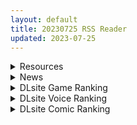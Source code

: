 ```yaml
---
layout: default
title: 20230725 RSS Reader
updated: 2023-07-25
---
```


<details class='content-parent'>
<summary>
Resources
</summary>
<details class='content-child'>
<summary>
<span class='rss-title'> 一瞬变年轻十岁的老师 </span> <a class='rss-link' href='https://gmgard.com/gm123121' target='_blank'>&nbsp;</a>
<div class='rss-published'> 🕛 20230724 17:29:14</div>
</summary>
<img src="https://static.gmgard.us/Images/upload/74210250129142035.jpg" /><br /><p>每日一绘第二十天</p>
</details>
<details class='content-child'>
<summary>
<span class='rss-title'> [日系/合集][ぽち小屋。 (ぽち。)]姉なるもの 等63本[小马拉大车/姐姐/魔物娘][2.4G] </span> <a class='rss-link' href='https://gmgard.com/gm123118' target='_blank'>&nbsp;</a>
<div class='rss-published'> 🕛 20230724 17:12:09</div>
</summary>
<img src="https://static.gmgard.us/Images/upload/1951242256551128.jpg" /><br /><p>目录</p>
</details>
<details class='content-child'>
<summary>
<span class='rss-title'> [暂无RJ号][特盛飯店] 孕ませ課外活動 -生意気娘と欲求不満母- </span> <a class='rss-link' href='https://gmgard.com/gm123120' target='_blank'>&nbsp;</a>
<div class='rss-published'> 🕛 20230724 15:58:07</div>
</summary>
<img src="https://static.gmgard.us/Images/upload/98560242358069769.jpg" /><br /><p>经典的母女双拼故事。怀孕剧情也是意料之中。</p>
</details>
<details class='content-child'>
<summary>
<span class='rss-title'> [无码][HULOTTE]俺の恋天使がポンコツすぎてコワ～い。/我的恋天使太一无是处了好~担心 无码汉化硬盘版[红发小女孩汉化组][5.51G][BDOD] </span> <a class='rss-link' href='https://www.east-plus.net/read.php?tid=1893739' target='_blank'>&nbsp;</a>
<div class='rss-published'> 🕛 20230724 15:32:17</div>
</summary>
<img src='https://img.imoutomoe.net/\images/2023/07/25/00.jpg'/>
<img src='https://img.imoutomoe.net/\images/2023/07/24/0.jpg'/>
<img src='https://img.imoutomoe.net/\images/2022/11/05/1562442deb0e948e8.jpg'/>
<img src='https://img.imoutomoe.net/\images/2022/03/13/37ca96b42e3479c84.jpg'/>
 ..
</details>
<details class='content-child'>
<summary>
<span class='rss-title'> [アオヒモファミリア (ちると)] 風紀委員長が堕ちるまで (オリジナル) </span> <a class='rss-link' href='https://gmgard.com/gm123119' target='_blank'>&nbsp;</a>
<div class='rss-published'> 🕛 20230724 15:18:31</div>
</summary>
<img src="https://static.gmgard.us/Images/upload/34946242318312779.jpg" /><br /><p>这是个风纪委员自作自受，扰乱风纪的故事。</p>
</details>
<details class='content-child'>
<summary>
<span class='rss-title'> {るび様を崇める会] ご主人様、セイラに夢みたいないちゃラブご奉仕させていただけますか </span> <a class='rss-link' href='https://www.hacg.sbs/wp/96886.html' target='_blank'>&nbsp;</a>
<div class='rss-published'> 🕛 20230724 13:08:37</div>
</summary>
主人，请让塞拉为您献上如梦幻般甜蜜恩爱的侍奉吧 渡利遥人做了个不可思议的梦。 梦 &#8230; <a href="https://www.hacg.sbs/wp/96886.html">继续阅读 <span class="meta-nav">&#8594;</span></a>
</details>
<details class='content-child'>
<summary>
<span class='rss-title'> [无修正][未知字幕组][milky]仕舞妻 the animation 姉妹妻3 1+2 </span> <a class='rss-link' href='https://gmgard.com/gm123117' target='_blank'>&nbsp;</a>
<div class='rss-published'> 🕛 20230724 12:07:02</div>
</summary>
<img src="https://iili.io/HQliG0G.gif" /><br /><p>男主在美术馆看见一幅画 心里想拜师学艺 于是跋山涉水做地铁来到 师父所在的城市&nbsp;</p>
</details>
<details class='content-child'>
<summary>
<span class='rss-title'> [补帧][未知字幕组][Ciel]そらのいろ、みずのいろ(空之色,水之色)[18.6GB] </span> <a class='rss-link' href='https://gmgard.com/gm123114' target='_blank'>&nbsp;</a>
<div class='rss-published'> 🕛 20230724 07:00:02</div>
</summary>
<img src="https://static.gmgard.us/Images/upload/19881241100039479.jpg" /><br /><p>补帧和字幕大小调整均由【starglow】大佬进行调整</p>
</details>
<details class='content-child'>
<summary>
<span class='rss-title'> [转载][部分汉化][无RJ号][家庭菜園]家庭菜園 44部全集[56.11GB] </span> <a class='rss-link' href='https://gmgard.com/gm123113' target='_blank'>&nbsp;</a>
<div class='rss-published'> 🕛 20230724 06:59:25</div>
</summary>
<img src="https://static.gmgard.us/Images/upload/70362240226376215.jpg" /><br /><p>这是最后一个以【xiaoa685】为解压密码的稿件了,以后会转用通用密码,顺带因为是合集的原因,所以不太清楚RJ号标哪一个（）</p>
</details>
<details class='content-child'>
<summary>
<span class='rss-title'> [兴趣使然的机翻润色字幕][survive more] 屋根裏DVD ~中出し専用人妻物件 入居者募集中~ The Motion Anime </span> <a class='rss-link' href='https://gmgard.com/gm123115' target='_blank'>&nbsp;</a>
<div class='rss-published'> 🕛 20230724 05:39:56</div>
</summary>
<img src="https://static.gmgard.us/Images/upload/14867241339562657.jpg" /><br /><p>一群自以为捡到便宜的人渣被一批一批地被咔嚓掉的故事。</p>
</details>

</details>
<details class='content-parent'>
<summary>
News
</summary>

</details>
<details class='content-parent'>
<summary>
DLsite Game Ranking
</summary>
<details class='content-child'>
<summary>
<span class='rss-title'> 護身術道場 秘密のNTRレッスン [WAKUWAKU] </span> <a class='rss-link' href='https://www.dlsite.com/maniax/work/=/product_id/RJ01053661.html' target='_blank'>&nbsp;</a>
<div class='rss-published'> 🕛 20230725 13:10:33</div>
</summary>
<img src ="http://img.dlsite.jp/modpub/images2/work/doujin/RJ01054000/RJ01053661_img_main.jpg"/><br/>これはシミュレーション系のエロゲーで、ユーモアな要素が盛り込まれています。
</details>
<details class='content-child'>
<summary>
<span class='rss-title'> セイントギアフォース [メタモルフォーゼ] </span> <a class='rss-link' href='https://www.dlsite.com/maniax/work/=/product_id/RJ01002988.html' target='_blank'>&nbsp;</a>
<div class='rss-published'> 🕛 20230725 13:10:33</div>
</summary>
<img src ="http://img.dlsite.jp/modpub/images2/work/doujin/RJ01003000/RJ01002988_img_main.jpg"/><br/>闘中にセクハラされて犯される!戦闘エロ特化RPG!!
</details>
<details class='content-child'>
<summary>
<span class='rss-title'> 穢神楽～Aikagura～ [アンホリクリエイション] </span> <a class='rss-link' href='https://www.dlsite.com/maniax/work/=/product_id/RJ01064183.html' target='_blank'>&nbsp;</a>
<div class='rss-published'> 🕛 20230725 13:10:33</div>
</summary>
<img src ="http://img.dlsite.jp/modpub/images2/work/doujin/RJ01065000/RJ01064183_img_main.jpg"/><br/>巫女風の退魔師があやかしの巣窟に挑む!負けたら凌辱!本格的横スクロール和風剣戟アクションゲーム!
</details>
<details class='content-child'>
<summary>
<span class='rss-title'> Handyman Legend ハンディマン・レジェンド [超真剣Studio] </span> <a class='rss-link' href='https://www.dlsite.com/maniax/work/=/product_id/RJ01036146.html' target='_blank'>&nbsp;</a>
<div class='rss-published'> 🕛 20230725 13:10:33</div>
</summary>
<img src ="http://img.dlsite.jp/modpub/images2/work/doujin/RJ01037000/RJ01036146_img_main.jpg"/><br/>君はスマートフォンアプリで案件を受注しているハンディマンです。 お客様の家にある様々な問題を解決し、時には他の問題も「解決」してあげる...
</details>
<details class='content-child'>
<summary>
<span class='rss-title'> カリンズ・プリズン ジムトレーナーDLC [Remtairy (レムテイリー)] </span> <a class='rss-link' href='https://www.dlsite.com/maniax/work/=/product_id/RJ01063435.html' target='_blank'>&nbsp;</a>
<div class='rss-published'> 🕛 20230725 13:10:33</div>
</summary>
<img src ="http://img.dlsite.jp/modpub/images2/work/doujin/RJ01064000/RJ01063435_img_main.jpg"/><br/>カリンがジムのトレーナーとして囚人たちをもてあそぶミニゲーム。ボーナス特典としてバトルスキルに新規ボイスを同梱!
</details>

</details>
<details class='content-parent'>
<summary>
DLsite Voice Ranking
</summary>
<details class='content-child'>
<summary>
<span class='rss-title'> 【⚠️7/27まで期間限定イラスト付】甘やかし上手で癒してくれる同棲お姉ちゃん。【癒しおま◯こ×添い寝えっち】 [桃色みんと] </span> <a class='rss-link' href='https://www.dlsite.com/maniax/work/=/product_id/RJ01065779.html' target='_blank'>&nbsp;</a>
<div class='rss-published'> 🕛 20230725 13:10:37</div>
</summary>
<img src ="http://img.dlsite.jp/modpub/images2/work/doujin/RJ01066000/RJ01065779_img_main.jpg"/><br/>貴方を溺愛して止まないエッチなお姉ちゃんに密着され、ひたすら甘やかし添い寝で囁きおま◯こをされたい…。「君だけの甘トロ溺愛おまんこで...おかしくなっちゃえ...♪」甘えん坊の貴方を小さい頃からお世話してくれるドスケベなお姉ちゃん。大きなおっぱいに包まれる贅沢なぬくぬくオマ◯コ性活を始めてみませんか?
</details>
<details class='content-child'>
<summary>
<span class='rss-title'> [简中字幕版]【低声X骑士X憋不住的喘息声】堕落的骑士团长!本来应该只是训练的,却真的干上了 [密音色] </span> <a class='rss-link' href='https://www.dlsite.com/maniax/work/=/product_id/RJ01051854.html' target='_blank'>&nbsp;</a>
<div class='rss-published'> 🕛 20230725 13:10:37</div>
</summary>
<img src ="http://img.dlsite.jp/modpub/images2/work/doujin/RJ01052000/RJ01051854_img_main.jpg"/><br/>【低声X骑士X憋不住的喘息声】用你鸡鸡把强壮的女骑士团长征服
</details>
<details class='content-child'>
<summary>
<span class='rss-title'> 【心痛抉擇】女友還是辣妹,應該怎麼選呢～【中文音聲】 [Night Story 夜來聲聆] </span> <a class='rss-link' href='https://www.dlsite.com/maniax/work/=/product_id/RJ01074820.html' target='_blank'>&nbsp;</a>
<div class='rss-published'> 🕛 20230725 13:10:37</div>
</summary>
<img src ="http://img.dlsite.jp/modpub/images2/work/doujin/RJ01075000/RJ01074820_img_main.jpg"/><br/>姿瑜是跟你在一起快8年的青梅竹馬女友,你們的感情融洽,但她不知道其實你會偷偷背著她外遇。外遇對象詩婷無論外表還是愛愛技巧方面都很對你胃口。然而某一次約炮的時候,詩婷竟突然跟你告白……相處八年的感情,送到嘴邊的辣妹,你會怎麼選呢?
</details>
<details class='content-child'>
<summary>
<span class='rss-title'> いつも余裕たっぷりの井上先輩は、実はアナルがクソ弱い [DLsite × AliosArvin] </span> <a class='rss-link' href='https://www.dlsite.com/maniax/work/=/product_id/RJ01053787.html' target='_blank'>&nbsp;</a>
<div class='rss-published'> 🕛 20230725 13:10:37</div>
</summary>
<img src ="http://img.dlsite.jp/modpub/images2/work/doujin/RJ01054000/RJ01053787_img_main.jpg"/><br/>ところどころSっぽいアリス先輩ですが、 とある間違いから、あなたの前で、あなた以外誰にも見せたことのない『弱点』を晒してしまい――!?
</details>
<details class='content-child'>
<summary>
<span class='rss-title'> 気になるあの子を、常識改変で肉奴隷に堕とす [スイカ熟成保証委員会] </span> <a class='rss-link' href='https://www.dlsite.com/maniax/work/=/product_id/RJ438225.html' target='_blank'>&nbsp;</a>
<div class='rss-published'> 🕛 20230725 13:10:37</div>
</summary>
<img src ="http://img.dlsite.jp/modpub/images2/work/doujin/RJ439000/RJ438225_img_main.jpg"/><br/>無表情クールな美少女JKを、常識改変で肉奴隷に堕とします
</details>

</details>
<details class='content-parent'>
<summary>
DLsite Comic Ranking
</summary>
<details class='content-child'>
<summary>
<span class='rss-title'> 熱血女装少年ヒーローのキミがメンヘラ女にTSしてモブ♀戦闘員に堕ちる漫画 -邪淫TS洗脳 トランス・モブ・セントーインR- [やせうまロール] </span> <a class='rss-link' href='https://www.dlsite.com/maniax/work/=/product_id/RJ01075623.html' target='_blank'>&nbsp;</a>
<div class='rss-published'> 🕛 20230725 13:10:40</div>
</summary>
<img src ="http://img.dlsite.jp/modpub/images2/work/doujin/RJ01076000/RJ01075623_img_main.jpg"/><br/>ラバースーツのピッチリ少年ヒーローが、悪の組織で性依存のメンヘラ♀モブ戦闘員に悪堕ちTS!!前日譚同梱で前作読んでなくても楽しめます!トータル40P越え!
</details>
<details class='content-child'>
<summary>
<span class='rss-title'> 種付け孤○院 [トーティシェル] </span> <a class='rss-link' href='https://www.dlsite.com/maniax/work/=/product_id/RJ358126.html' target='_blank'>&nbsp;</a>
<div class='rss-published'> 🕛 20230725 13:10:40</div>
</summary>
<img src ="http://img.dlsite.jp/modpub/images2/work/doujin/RJ359000/RJ358126_img_main.jpg"/><br/>少女、妊娠。
</details>
<details class='content-child'>
<summary>
<span class='rss-title'> 女装少年ヒーローのキミが女体化してモブ♀戦闘員に堕ちる漫画-邪淫TS洗脳トランス・モブ・セントーイン!- [やせうまロール] </span> <a class='rss-link' href='https://www.dlsite.com/maniax/work/=/product_id/RJ01038460.html' target='_blank'>&nbsp;</a>
<div class='rss-published'> 🕛 20230725 13:10:40</div>
</summary>
<img src ="http://img.dlsite.jp/modpub/images2/work/doujin/RJ01039000/RJ01038460_img_main.jpg"/><br/>TSし、肉欲に狂い、ラバースーツの女戦闘員に堕ちる!代替の効く惨めなモブ戦闘員に堕ちていく様をネットリ33Pで描きました。悪堕ちしたいMのアナタも、悪堕ちを楽しみたいSのアナタもどうぞ!全編ぴっちりスーツ!
</details>
<details class='content-child'>
<summary>
<span class='rss-title'> 寄生されてHなエイリアンにされちゃう娘の話 Alien's Egg 「Abandoned Ship」 [Heno2] </span> <a class='rss-link' href='https://www.dlsite.com/maniax/work/=/product_id/RJ01053011.html' target='_blank'>&nbsp;</a>
<div class='rss-published'> 🕛 20230725 13:10:40</div>
</summary>
<img src ="http://img.dlsite.jp/modpub/images2/work/doujin/RJ01054000/RJ01053011_img_main.jpg"/><br/>寄生されてHなエイリアンにされちゃう娘たちの話。寄生・異形化・悪堕ちアリの成人向け漫画です。
</details>
<details class='content-child'>
<summary>
<span class='rss-title'> 女子校の性欲処理係として編入した男子生徒による記録 [あのんの大洪水伝説] </span> <a class='rss-link' href='https://www.dlsite.com/maniax/work/=/product_id/RJ439801.html' target='_blank'>&nbsp;</a>
<div class='rss-published'> 🕛 20230725 13:10:40</div>
</summary>
<img src ="http://img.dlsite.jp/modpub/images2/work/doujin/RJ440000/RJ439801_img_main.jpg"/><br/>これは女子校でただ一人の男子である『性欲処理係』のあなたと 欲求不満なドスケベ女子達との濃厚変態プレイの記録である──… 女子校に編入させられたあなたを待っていたのは、思春期でムラムラが止まらない女の子たちとの淫らな日々!?溜まりに溜まった性欲とこじれまくった性癖を解放すべく、 あの手この手であなたに変態プレイを求めてくる彼女達… ド淫乱なニオイフェチ女子に囲まれた、スケベ過ぎる学園性活!
</details>

</details>
